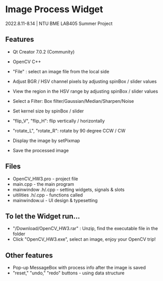 # Image Process Widget

2022.8.11-8.14 | NTU BME LAB405 Summer Project

## Features

- Qt Creator 7.0.2 (Community)
- OpenCV C++


- "File" : select an image file from the local side

- Adjust BGR / HSV channel pixels by adjusting spinBox / slider values
- View the region in the HSV range by adjusting spinBox / slider values
- Select a Filter: Box filter/Gaussian/Median/Sharpen/Noise
- Set kernel size by spinBox / slider

- "flip_V", "flip_H": flip vertically / horizontally
- "rotate_L", "rotate_R": rotate by 90 degree CCW / CW

- Display the image by setPixmap
- Save the processed image

## Files

- OpenCV_HW3.pro - project file
- main.cpp - the main program
- mainwindow .h/.cpp - setting widgets, signals & slots
- uitilities .h/.cpp - functions called
- mainwindow.ui - UI design & typesetting 

## To let the Widget run...

- "/Download/OpenCV_HW3.rar" : Unzip, find the executable file in the folder
- Click "OpenCV_HW3.exe", select an image, enjoy your OpenCV trip! 

## Other features

- Pop-up MessageBox with process info after the image is saved
- "reset," "undo," "redo" buttons - using <stack> data structure


